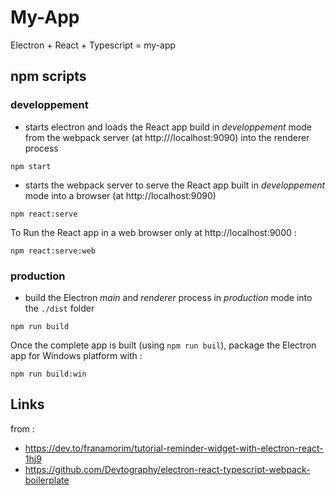 # My-App

Electron + React + Typescript = my-app

## npm scripts

### developpement

- starts electron and loads the React app build in *developpement* mode from the webpack server (at http:///localhost:9090) into the renderer process
``` 
npm start
```

- starts the webpack server to serve the React app built in *developpement* mode into a browser (at http://localhost:9090)
``` 
npm react:serve
```

To Run the React app in a web browser only at http://localhost:9000 :
``` 
npm react:serve:web
```


### production
- build the Electron *main* and *renderer* process in *production* mode into the `./dist` folder
``` 
npm run build
```
Once the complete app is built (using `npm run buil`), package the Electron app for Windows platform with :
``` 
npm run build:win
```

## Links
from :
- https://dev.to/franamorim/tutorial-reminder-widget-with-electron-react-1hj9
- https://github.com/Devtography/electron-react-typescript-webpack-boilerplate
